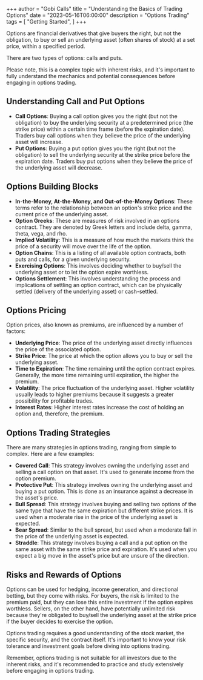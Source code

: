 +++
author = "Gobi Calls"
title = "Understanding the Basics of Trading Options"
date = "2023-05-16T06:00:00"
description = "Options Trading"
tags = [
    "Getting Started",
]
+++

Options are financial derivatives that give buyers the right, but not the obligation, to buy or sell an underlying asset (often shares of stock) at a set price, within a specified period. 

There are two types of options: calls and puts.

Please note, this is a complex topic with inherent risks, and it's important to fully understand the mechanics and potential consequences before engaging in options trading.

## Understanding Call and Put Options
- **Call Options**: Buying a call option gives you the right (but not the obligation) to buy the underlying security at a predetermined price (the strike price) within a certain time frame (before the expiration date). Traders buy call options when they believe the price of the underlying asset will increase.
- **Put Options**: Buying a put option gives you the right (but not the obligation) to sell the underlying security at the strike price before the expiration date. Traders buy put options when they believe the price of the underlying asset will decrease.

## Options Building Blocks
- **In-the-Money, At-the-Money, and Out-of-the-Money Options**: These terms refer to the relationship between an option's strike price and the current price of the underlying asset.
- **Option Greeks**: These are measures of risk involved in an options contract. They are denoted by Greek letters and include delta, gamma, theta, vega, and rho.
- **Implied Volatility**: This is a measure of how much the markets think the price of a security will move over the life of the option.
- **Option Chains**: This is a listing of all available option contracts, both puts and calls, for a given underlying security.
- **Exercising Options**: This involves deciding whether to buy/sell the underlying asset or to let the option expire worthless.
- **Options Settlement**: This involves understanding the process and implications of settling an option contract, which can be physically settled (delivery of the underlying asset) or cash-settled.

## Options Pricing
Option prices, also known as premiums, are influenced by a number of factors:
- **Underlying Price**: The price of the underlying asset directly influences the price of the associated option.
- **Strike Price**: The price at which the option allows you to buy or sell the underlying asset.
- **Time to Expiration**: The time remaining until the option contract expires. Generally, the more time remaining until expiration, the higher the premium.
- **Volatility**: The price fluctuation of the underlying asset. Higher volatility usually leads to higher premiums because it suggests a greater possibility for profitable trades.
- **Interest Rates**: Higher interest rates increase the cost of holding an option and, therefore, the premium.

## Options Trading Strategies
There are many strategies in options trading, ranging from simple to complex. Here are a few examples:
- **Covered Call**: This strategy involves owning the underlying asset and selling a call option on that asset. It's used to generate income from the option premium.
- **Protective Put**: This strategy involves owning the underlying asset and buying a put option. This is done as an insurance against a decrease in the asset's price.
- **Bull Spread**: This strategy involves buying and selling two options of the same type that have the same expiration but different strike prices. It is used when a moderate rise in the price of the underlying asset is expected.
- **Bear Spread**: Similar to the bull spread, but used when a moderate fall in the price of the underlying asset is expected.
- **Straddle**: This strategy involves buying a call and a put option on the same asset with the same strike price and expiration. It's used when you expect a big move in the asset's price but are unsure of the direction.

## Risks and Rewards of Options

Options can be used for hedging, income generation, and directional betting, but they come with risks. For buyers, the risk is limited to the premium paid, but they can lose this entire investment if the option expires worthless. Sellers, on the other hand, have potentially unlimited risk because they're obligated to buy/sell the underlying asset at the strike price if the buyer decides to exercise the option.

Options trading requires a good understanding of the stock market, the specific security, and the contract itself. It's important to know your risk tolerance and investment goals before diving into options trading.

Remember, options trading is not suitable for all investors due to the inherent risks, and it's recommended to practice and study extensively before engaging in options trading.
